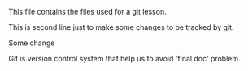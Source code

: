 This file contains the files used for a git lesson.

This is second line just to make some changes to be tracked by git.

Some change

Git is version control system that help us to avoid 'final doc' problem.